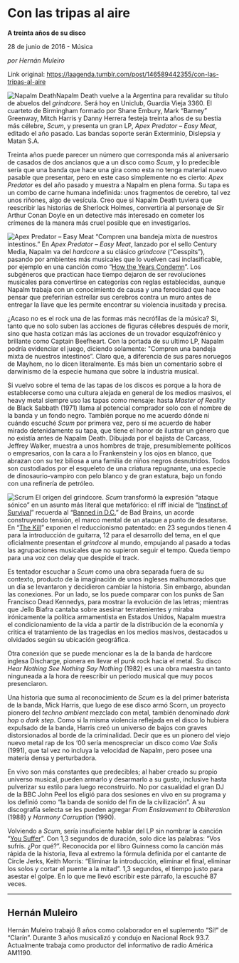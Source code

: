 # Con las tripas al aire

**A treinta años de su disco**

28 de junio de 2016 - Música

_por Hernán Muleiro_

Link original: https://laagenda.tumblr.com/post/146589442355/con-las-tripas-al-aire

![Napalm Death](https://64.media.tumblr.com/8e9931b481921373ee4c9219742688e1/tumblr_inline_pjzsvgbgeH1t6q87u_500.jpg)Napalm Death vuelve a la Argentina para revalidar su título de abuelos del *grindcore*. Será hoy en Uniclub, Guardia Vieja 3360. El cuarteto de Birmingham formado por Shane Embury, Mark “Barney” Greenway, Mitch Harris y Danny Herrera festeja treinta años de su bestia más célebre, *Scum*, y presenta un gran LP, *Apex Predator – Easy Meat*, editado el año pasado. Las bandas soporte serán Exterminio, Dislepsia y Matan S.A.

Treinta años puede parecer un número que corresponda más al aniversario de casados de dos ancianos que a un disco como *Scum*, y lo predecible sería que una banda que hace una gira como esta no tenga material nuevo pasable que presentar, pero en este caso simplemente no es cierto: *Apex Predator* es del año pasado y muestra a Napalm en plena forma. Su tapa es un combo de carne humana indefinida: unos fragmentos de cerebro, tal vez unos riñones, algo de vesícula. Creo que si Napalm Death tuviera que reescribir las historias de Sherlock Holmes, convertiría al personaje de Sir Arthur Conan Doyle en un detective más interesado en cometer los crímenes de la manera más cruel posible que en investigarlos.

![Apex Predator – Easy Meat](https://64.media.tumblr.com/02b55da1fae20c70b6f39f4cebcaeeb9/tumblr_inline_pjzsvgCx3a1t6q87u_400.jpg) “Compren una bandeja mixta de nuestros intestinos.” En *Apex Predator – Easy Meat*, lanzado por el sello Century Media, Napalm va del *hardcore* a su clásico *grindcore* (“Cesspits”), pasando por ambientes más musicales que lo vuelven casi inclasificable, por ejemplo en una canción como “[How the Years Condemn](https://youtu.be/g5_AtVKQFv8)”. Los subgéneros que practican hace tiempo dejaron de ser revoluciones musicales para convertirse en categorías con reglas establecidas, aunque Napalm trabaja con un conocimiento de causa y una ferocidad que hace pensar que preferirían estrellar sus cerebros contra un muro antes de entregar la llave que les permite encontrar su violencia inusitada y precisa. 

¿Acaso no es el rock una de las formas más necrófilas de la música? Si, tanto que no solo suben las acciones de figuras célebres después de morir, sino que hasta cotizan más las acciones de un trovador esquizofrénico y brillante como Captain Beefheart. Con la portada de su ultimo LP, Napalm podría evidenciar el juego, diciendo solamente: "Compren una bandeja mixta de nuestros intestinos”. Claro que, a diferencia de sus pares noruegos de Mayhem, no lo dicen literalmente. Es más bien un comentario sobre el darwinismo de la especie humana que sobre la industria musical. 

Si vuelvo sobre el tema de las tapas de los discos es porque a la hora de establecerse como una cultura alejada en general de los medios masivos, el heavy metal siempre uso las tapas como mensaje: hasta *Master of Reality* de Black Sabbath (1971) llama al potencial comprador solo con el nombre de la banda y un fondo negro. También porque no me acuerdo dónde ni cuándo escuché *Scum* por primera vez, pero sí me acuerdo de haber mirado detenidamente su tapa, que tiene el honor de ilustrar un género que no existía antes de Napalm Death. Dibujada por el bajista de Carcass, Jeffrey Walker, muestra a unos hombres de traje, presumiblemente políticos o empresarios, con la cara a lo Frankenstein y los ojos en blanco, que abrazan con su tez biliosa a una familia de niños negros desnutridos. Todos son custodiados por el esqueleto de una criatura repugnante, una especie de dinosaurio-vampiro con pelo blanco y de gran estatura, bajo un fondo con una refinería de petróleo.

![Scrum](https://64.media.tumblr.com/53661cbd3afc2be213ff4679e9556c2d/tumblr_inline_pjzsvhdu4y1t6q87u_400.jpg) El origen del grindcore. *Scum* transformó la expresión “ataque sónico” en un asunto más literal que metafórico: el riff inicial de “[Instinct of Survival](https://youtu.be/UTgFvOlBLJ8)” recuerda al “[Banned in D.C.](https://youtu.be/gnWKhq8l_5c)” de Bad Brains, un acorde construyendo tensión, el marco mental de un ataque a punto de desatarse. En “[The Kill](https://youtu.be/HTfOb5TmdtM)” exponen el reduccionismo patentado: en 23 segundos tienen 4 para la introducción de guitarra, 12 para el desarrollo del tema, en el que oficialmente presentan el *grindcore* al mundo, empujando al pasado a todas las agrupaciones musicales que no supieron seguir el tempo. Queda tiempo para una voz con delay que despide el track.

Es tentador escuchar a *Scum* como una obra separada fuera de su contexto, producto de la imaginación de unos ingleses malhumorados que un día se levantaron y decidieron cambiar la historia. Sin embargo, abundan las conexiones. Por un lado, se los puede comparar con los punks de San Francisco Dead Kennedys, para mostrar la evolución de las letras; mientras que Jello Biafra cantaba sobre asesinar terratenientes y miraba irónicamente la política armamentista en Estados Unidos, Napalm muestra el condicionamiento de la vida a partir de la distribución de la economía y critica el tratamiento de las tragedias en los medios masivos, destacados u olvidados según su ubicación geográfica. 

Otra conexión que se puede mencionar es la de la banda de hardcore inglesa Discharge, pionera en llevar el punk rock hacia el metal. Su disco *Hear Nothing See Nothing Say Nothing* (1982) es una obra maestra un tanto ninguneada a la hora de reescribir un periodo musical que muy pocos presenciaron.

Una historia que suma al reconocimiento de *Scum* es la del primer baterista de la banda, Mick Harris, que luego de ese disco armó Scorn, un proyecto pionero del *techno ambient* mezclado con metal, también denominado *dark hop* o *dark step*. Como si la misma violencia reflejada en el disco lo hubiera expulsado de la banda, Harris creó un universo de bajos con graves distorsionados al borde de la criminalidad. Decir que es un pionero del viejo nuevo metal rap de los ‘00 sería menospreciar un disco como *Vae Solis* (1991), que tal vez no incluya la velocidad de Napalm, pero posee una materia densa y perturbadora.

En vivo son más constantes que predecibles; al haber creado su propio universo musical, pueden armarlo y desarmarlo a su gusto, inclusive hasta pulverizar su estilo para luego reconstruirlo. No por casualidad el gran DJ de la BBC John Peel los eligió para dos sesiones en vivo en su programa y los definió como “la banda de sonido del fin de la civilización”. A su discografía selecta se les pueden agregar *From Enslavement to Obliteration* (1988) y *Harmony Corruption* (1990).

Volviendo a *Scum*, sería insuficiente hablar del LP sin nombrar la canción “[You Suffer](https://youtu.be/cN2fbXp4AE4)”. Con 1,3 segundos de duración, solo dice las palabras: “Vos sufrís. ¿Por qué?”. Reconocida por el libro Guinness como la canción más rápida de la historia, lleva al extremo la fórmula definida por el cantante de Circle Jerks, Keith Morris: “Eliminar la introducción, eliminar el final, eliminar los solos y cortar el puente a la mitad”. 1,3 segundos, el tiempo justo para asestar el golpe. En lo que me llevó escribir este párrafo, la escuché 87 veces.

  




---

 Hernán Muleiro
---------------

 Hernán Muleiro trabajó 8 años como colaborador en el suplemento “Sí!” de “Clarín”. Durante 3 años musicalizó y condujo en Nacional Rock 93.7. Actualmente trabaja como productor del informativo de radio América AM1190. 

